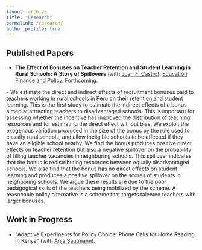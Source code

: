 ```yaml
---
layout: archive
title: "Research"
permalink: /research/
author_profile: true
---
```


<style>
.nobullet li {
  list-style-type: none;
}
</style>


## Published Papers

- **The Effect of Bonuses on Teacher Retention and Student Learning in Rural Schools: A Story of Spillovers** (with [Juan F. Castro](https://sites.google.com/view/juanfcastro/)). <u>Education Finance and Policy</u>. Forthcoming. <a href="https://direct.mit.edu/edfp/article-abstract/doi/10.1162/edfp_a_00348/100731/The-Effect-of-Bonuses-on-Teacher-Retention-and"><i class="fa fa-fw fa-link" aria-hidden="true"></i></a> 

<div class="nobullet">
- We estimate the direct and indirect effects of recruitment bonuses paid to teachers working in rural schools in Peru on their retention and student learning. This is the first study to estimate the indirect effects of a bonus aimed at attracting teachers to disadvantaged schools. This is important for assessing whether the incentive has improved the distribution of teaching resources and for estimating the direct effect without bias. We exploit the exogenous variation produced in the size of the bonus by the rule used to classify rural schools, and allow ineligible schools to be affected if they have an eligible school nearby. We find the bonus produces positive direct effects on teacher retention but also a negative spillover on the probability of filling teacher vacancies in neighboring schools. This spillover indicates that the bonus is redistributing resources between equally disadvantaged schools. We also find that the bonus has no direct effects on student learning and produces a positive spillover on the scores of students in neighboring schools. We argue these results are due to the poor pedagogical skills of the teachers being mobilized by the scheme. A reasonable policy alternative is a scheme that targets talented teachers with larger bonuses.
</div>

## Work in Progress
- "Adaptive Experiments for Policy Choice: Phone Calls for Home Reading in Kenya" (with [Anja Sautmann](https://sites.google.com/site/anjasautmann/home)). 



 